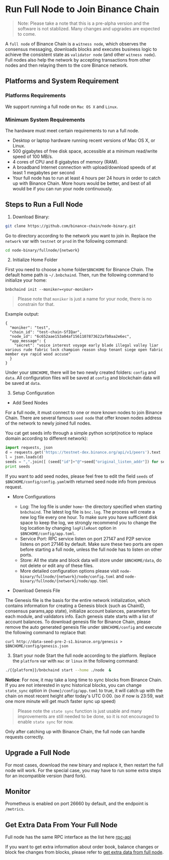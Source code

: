# Run Full Node to Join Binance Chain

>Note:  Please take a note that this is a pre-alpha version and the software is not stablized. Many changes and upgrades are expected to come.

A `full node` of Binance Chain is a `witness node`, which observes the consensus messaging,
downloads blocks and executes business logic to achieve the consistent state as `validator node` (and other `witness node`).
Full nodes also help the network by accepting transactions from other nodes  and then relaying them to the core Binance network.

## Platforms and System Requirement

### Platforms Requirements

We support running a full node on `Mac OS X` and `Linux`.

### Minimum System Requirements
The hardware must meet certain requirements to run a full node.

- Desktop or laptop hardware running recent versions of Mac OS X, or Linux.
- 500 gigabytes of free disk space, accessible at a minimum read/write speed of 100 MB/s.
- 4 cores of CPU and 8 gigabytes of memory (RAM).
- A broadband Internet connection with upload/download speeds of at least 1 megabytes per second
- Your full node has to run at least 4 hours per 24 hours in order to catch up with Binance Chain.
More hours would be better, and best of all would be if you can run your node continuously.

## Steps to Run a Full Node

1. Download Binary:
```bash
git clone https://github.com/binance-chain/node-binary.git
```

Go to directory according to the network you want to join in. Replace the `network` var with `testnet` or `prod` in the following command:
```bash
cd node-binary/fullnode/{network}
```
2. Initialize Home Folder

First you need to choose a home folder`$BNCHOME`  for Binance Chain. The default home path is `~/.bnbchaind`. Then, run the following command to initialize your home:
```
bnbchaind init --moniker=<your-moniker>
```
> Please note that `moniker` is just a name for your node, there is no constrain for that.

Example output:
```
{
  "moniker": "test",
  "chain_id": "test-chain-SfIQar",
  "node_id": "6c652aae153a04af1561107873622afb0aa2e6ec",
  "app_message": {
    "secret": "voice interest voyage early blade illegal valley liar various rude fabric lock champion reason shop tenant siege open fabric member eye rapid wood accuse"
  }
}
```
Under your `$BNCHOME`, there will be two newly created folders: `config` and `data`. All configuration files will be saved at `config` and blockchain data will be saved at `data`.


3. Setup Configuration

* Add Seed Nodes

For a full node, it must connect to one or more known nodes to join Binance Chain. There are several famous `seed node` that offer known nodes address of the network to newly joined full nodes.

You cat get seeds info through a simple python script(notice to replace domain according to different network):
```python
import requests, json
d = requests.get('https://testnet-dex.binance.org/api/v1/peers').text
l = json.loads(d)
seeds = ",".join([ (seed["id"]+"@"+seed["original_listen_addr"]) for seed in l if "accelerated" not in seed ])
print seeds
```

If you want to add  seed nodes, please feel free to edit the field `seeds` of `$BNCHOME/config/config.yaml`with returned seed node info from previous request.

* More Configurations

    - Log: The log file is under `home`- the directory specified when starting `bnbchaind`. The latest log file is `bnc.log`. The process will create a new log file every one hour. To make sure you have sufficient disk space to keep the log, we strongly recommend you to change the log location by changing `logFileRoot` option in `$BNCHOME/config/app.toml`.
    - Service Port: RPC service listen on port 27147 and P2P service listens on port 27146 by default. Make sure these two ports are open before starting a full node, unless the full node has to listen on other ports.
    - Store: All the state and block data will store under `$BNCHOME/data`, do not delete or edit any of these files.
    - More detailed configuration options please visit `node-binary/fullnode/{network}/node/config.toml` and `node-binary/fullnode/{network}/node/app.toml`

* Download Genesis File

The Genesis file is the basis for the entire network initialization, which contains  information for creating a Genesis block (such as ChainID, consensus params,app state), initialize account balances, parameters for each module, and validators info. Each genesis state starts with a list of account balances.
To download genesis file for Binance Chain, please remove the auto generated genesis file under `$BNCHOME/config` and execute the following command to replace that:
```
curl http://data-seed-pre-2-s1.binance.org/genesis > $BNCHOME/config/genesis.json
```
3. Start your node
Start the full node according to the platform. Replace the `platform` var with `mac` or `linux` in the following command:
```bash
./{{platform}}/bnbchaind start --home ./node  &
```

**Notice**: For now, it may take a long time to sync blocks from Binance Chain. If you are not interested in sync historical blocks, you can change `state_sync` option in `{home}/config/app.toml` to true, it will catch up with the chain on most recent height after today's UTC 0:00. (so if now is 23:59, wait one more minute will get much faster sync up speed)

> Please note the `state sync` function is just usable and many improvements are still needed to be done, so it is not  encouraged to enable `state sync` for now.

Only after catching up with Binance Chain, the full node can handle requests correctly.








## Upgrade a Full Node

For most cases, download the new binary and replace it, then restart the full node will work. For the special case, you may have to run some extra steps for an incompatible version (hard fork).

## Monitor

Prometheus is enabled on port 26660 by default, and the endpoint is `/metrics`.

## Get Extra Data From Your Full Node

Full node has the same RPC interface as the list here [rpc-api](api-reference/node-rpc.md)

If you want to get extra information about order book, balance changes or block fee changes from blocks, please refer to [get extra data from full node](get-extra-data-from-fullnode.md).

